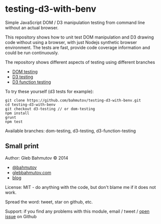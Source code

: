 # testing-d3-with-benv

Simple JavaScript DOM / D3 manipulation testing from command line
without an actual browser.

This repository shows how to unit test DOM manipulation and
D3 drawing code without using a browser, with just Nodejs synthetic
browser environment. The tests are fast, provide code coverage information
and could be run continuously.

The repository shows different aspects of testing using different branches

* [DOM testing](https://github.com/bahmutov/testing-d3-with-benv/tree/dom-testing)
* [D3 testing](https://github.com/bahmutov/testing-d3-with-benv/tree/d3-testing)
* [D3 function testing](https://github.com/bahmutov/testing-d3-with-benv/tree/d3-function-testing)

To try these yourself (d3 tests for example):

    git clone https://github.com/bahmutov/testing-d3-with-benv.git
    cd testing-d3-with-benv
    git checkout d3-testing // or dom-testing
    npm install
    grunt
    npm test

Available branches: dom-testing, d3-testing, d3-function-testing

## Small print

Author: Gleb Bahmutov &copy; 2014

* [@bahmutov](https://twitter.com/bahmutov)
* [glebbahmutov.com](http://glebbahmutov.com)
* [blog](http://bahmutov.calepin.co/)

License: MIT - do anything with the code, but don't blame me if it does not work.

Spread the word: tweet, star on github, etc.

Support: if you find any problems with this module, email / tweet /
[open issue](https://github.com/bahmutov/testing-d3-with-benv/issues) on Github

